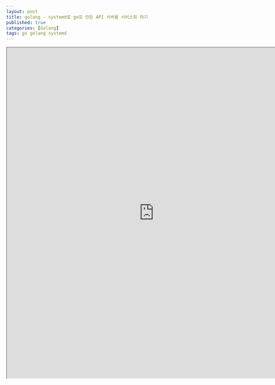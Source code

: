 ```yaml
---
layout: post
title: golang - systemd로 go로 만든 API 서버를 서비스화 하기
published: true
categories: [Golang]
tags: go golang systemd
---
```

<iframe width="800" height="900" src="https://docs.google.com/document/d/e/2PACX-1vRCPbWy0o6K5n5qR5jqJL-jJ60mS13tLryeHoOu2utQS0_Cqd8BRDyFsn7IkJ2jmmHWvMmLGL9POFd7/pub?embedded=true"></iframe>    
  